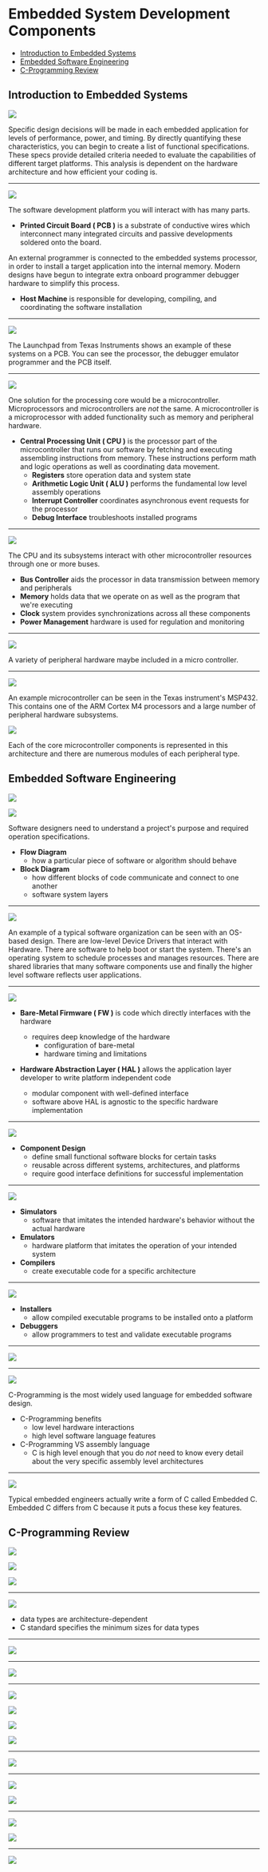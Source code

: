# Embedded System Development Components

  * [Introduction to Embedded Systems](#introduction-to-embedded-systems)
  * [Embedded Software Engineering](#embedded-software-engineering)
  * [C-Programming Review](#c-programming-review)

## Introduction to Embedded Systems

![](docs/01_def_embed_system.png)

Specific design decisions will be made in each embedded application for levels of performance, power, and timing.
By directly quantifying these characteristics, you can begin to create a list of functional specifications.
These specs provide detailed criteria needed to evaluate the capabilities of different target platforms.
This analysis is dependent on the hardware architecture and how efficient your coding is.

---
![](docs/02_embed_system_dev_platform.png)

The software development platform you will interact with has many parts.
* **Printed Circuit Board ( PCB )** is a substrate of conductive wires which interconnect
many integrated circuits and passive developments soldered onto the board.

An external programmer is connected to the embedded systems processor, in order to install a target application
into the internal memory.  Modern designs have begun to integrate extra onboard programmer debugger hardware
to simplify this process.
* **Host Machine** is responsible for developing, compiling, and coordinating the software installation 


---
![](docs/03_embed_system_dev_platform_example.png)

The Launchpad from Texas Instruments shows an example of these systems on a PCB.
You can see the processor, the debugger emulator programmer and the PCB itself.

---
![](docs/04_CPU.png)

One solution for the processing core would be a microcontroller. Microprocessors and microcontrollers
are *not* the same. A microcontroller is a microprocessor with added functionality such as memory and peripheral hardware.
* **Central Processing Unit ( CPU )** is the processor part of the microcontroller that runs our software
by fetching and executing assembling instructions from memory.  These instructions perform math and logic operations
as well as coordinating data movement.
    * **Registers** store operation data and system state
    * **Arithmetic Logic Unit ( ALU )** performs the fundamental low level assembly operations
    * **Interrupt Controller** coordinates asynchronous event requests for the processor
    * **Debug Interface** troubleshoots installed programs

---
![](docs/05_microcontroller_components.png)

The CPU and its subsystems interact with other microcontroller resources through one or more buses.
* **Bus Controller** aids the processor in data transmission between memory and peripherals
* **Memory** holds data that we operate on as well as the program that we're executing
* **Clock** system provides synchronizations across all these components
* **Power Management** hardware is used for regulation and monitoring

---
![](docs/06_microcontroller_peripherals.png)

A variety of peripheral hardware maybe included in a micro controller.

---
![](docs/07_microcontroller_example.png)

An example microcontroller can be seen in the Texas instrument's MSP432.
This contains one of the ARM Cortex M4 processors and a large number of peripheral hardware subsystems.

![](docs/08_microcontroller_example_overlay.png)

Each of the core microcontroller components is represented in this architecture
and there are numerous modules of each peripheral type.

## Embedded Software Engineering

![](docs/09_flow_diagram.png)

![](docs/10_block_diagram.png)

Software designers need to understand a project's purpose and required operation specifications.
* **Flow Diagram**
  * how a particular piece of software or algorithm should behave
* **Block Diagram**
  * how different blocks of code communicate and connect to one another
  * software system layers

---
![](docs/11_software_layers.png)

An example of a typical software organization can be seen with an OS-based design.  There are low-level Device Drivers
that interact with Hardware. There are software to help boot or start the system. There's an operating system
to schedule processes and manages resources. There are shared libraries that many software components use
and finally the higher level software reflects user applications.

---
![](docs/12_hardware_abstraction.png)

* **Bare-Metal Firmware ( FW )** is code which directly interfaces with the hardware
  * requires deep knowledge of the hardware
    * configuration of bare-metal
    * hardware timing and limitations
    
* **Hardware Abstraction Layer ( HAL )** allows the application layer developer to write platform independent code
  * modular component with well-defined interface
  * software above HAL is agnostic to the specific hardware implementation

---
![](docs/13_software_components.png)

* **Component Design**
  * define small functional software blocks for certain tasks
  * reusable across different systems, architectures, and platforms
  * require good interface definitions for successful implementation

---
![](docs/14_software_tools_host.png)

* **Simulators**
  * software that imitates the intended hardware's behavior without the actual hardware
* **Emulators**
  * hardware platform that imitates the operation of your intended system
* **Compilers**
  * create executable code for a specific architecture

---  
![](docs/15_software_tools_target.png)

* **Installers**
  * allow compiled executable programs to be installed onto a platform
* **Debuggers**
  * allow programmers to test and validate executable programs

---
![](docs/16_high_quality_software.png)

---
![](docs/17_embedded_software_languages.png)

C-Programming is the most widely used language for embedded software design.
* C-Programming benefits
  * low level hardware interactions
  * high level software language features
* C-Programming VS assembly language
  * C is high level enough that you do *not* need to know every detail
  about the very specific assembly level architectures
  
---
![](docs/18_embedded_c_features.png)

Typical embedded engineers actually write a form of C called Embedded C. Embedded C differs
from C because it puts a focus these key features.

## C-Programming Review

![](docs/19_declaring_variables.png)

![](docs/20_declaring_variables.png)

![](docs/21_declaring_variables.png)

---
![](docs/22_data_types.png)

* data types are architecture-dependent
* C standard specifies the minimum sizes for data types

---
![](docs/23_bin_hex.png)

---
![](docs/24_bits_and_numbers.png)

---
![](docs/25_operators_logical.png)

![](docs/26_operators_bitwise.png)

![](docs/27_operators_arithmetic.png)

![](docs/28_operators_relational.png)

---
![](docs/29_program_control.png)

---
![](docs/30_loops.png)

![](docs/31_break_continue.png)

---
![](docs/32_functions.png)

![](docs/33_functions_headers.png)

---
![](docs/34_pointers.png)
